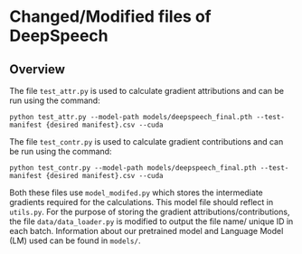 # Changed/Modified files of DeepSpeech

## Overview
The file `test_attr.py` is used to calculate gradient attributions and can be run using the command:
``` 
python test_attr.py --model-path models/deepspeech_final.pth --test-manifest {desired manifest}.csv --cuda 
```
The file `test_contr.py` is used to calculate gradient contributions and can be run using the command:
``` 
python test_contr.py --model-path models/deepspeech_final.pth --test-manifest {desired manifest}.csv --cuda 
```
Both these files use `model_modifed.py` which stores the intermediate gradients required for the calculations. This model file should reflect in `utils.py`. For the purpose of storing the gradient attributions/contributions, the file `data/data_loader.py` is modified to output the file name/ unique ID in each batch. Information about our pretrained model and Language Model (LM) used can be found in `models/`.

